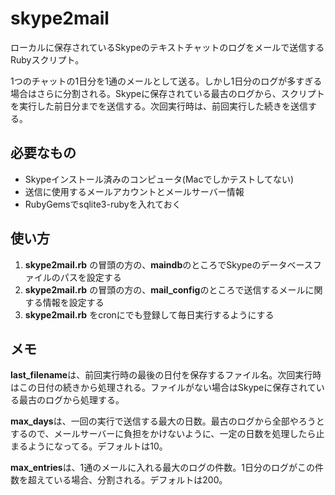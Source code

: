 skype2mail
================

ローカルに保存されているSkypeのテキストチャットのログをメールで送信するRubyスクリプト。

1つのチャットの1日分を1通のメールとして送る。しかし1日分のログが多すぎる場合はさらに分割される。Skypeに保存されている最古のログから、スクリプトを実行した前日分までを送信する。次回実行時は、前回実行した続きを送信する。

必要なもの
----------------

* Skypeインストール済みのコンピュータ(Macでしかテストしてない)
* 送信に使用するメールアカウントとメールサーバー情報
* RubyGemsでsqlite3-rubyを入れておく

使い方
----------------

1. **skype2mail.rb** の冒頭の方の、**maindb**のところでSkypeのデータベースファイルのパスを設定する
1. **skype2mail.rb** の冒頭の方の、**mail_config**のところで送信するメールに関する情報を設定する
1. **skype2mail.rb** をcronにでも登録して毎日実行するようにする

メモ
----------------

**last_filename**は、前回実行時の最後の日付を保存するファイル名。次回実行時はこの日付の続きから処理される。ファイルがない場合はSkypeに保存されている最古のログから処理する。

**max_days**は、一回の実行で送信する最大の日数。最古のログから全部やろうとするので、メールサーバーに負担をかけないように、一定の日数を処理したら止まるようになってる。デフォルトは10。

**max_entries**は、1通のメールに入れる最大のログの件数。1日分のログがこの件数を超えている場合、分割される。デフォルトは200。

